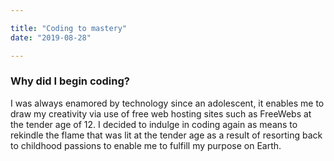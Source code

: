 ```yaml
---

title: "Coding to mastery"
date: "2019-08-28"

---
```


### Why did I begin coding?

I was always enamored by technology since an adolescent, it enables me to draw my creativity via use of free web hosting sites such as FreeWebs at the tender age of 12. I decided to indulge in coding again as means to rekindle the flame that was lit at the tender age as a result of resorting back to childhood passions to enable me to fulfill my purpose on Earth.
